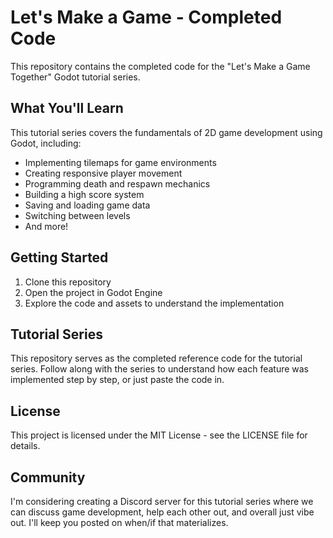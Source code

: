 # Let's Make a Game - Completed Code

This repository contains the completed code for the "Let's Make a Game Together" Godot tutorial series.

## What You'll Learn

This tutorial series covers the fundamentals of 2D game development using Godot, including:

- Implementing tilemaps for game environments
- Creating responsive player movement
- Programming death and respawn mechanics
- Building a high score system
- Saving and loading game data
- Switching between levels
- And more!

## Getting Started

1. Clone this repository
2. Open the project in Godot Engine
3. Explore the code and assets to understand the implementation

## Tutorial Series

This repository serves as the completed reference code for the tutorial series. Follow along with the series to understand how each feature was implemented step by step, or just paste the code in.

## License

This project is licensed under the MIT License - see the LICENSE file for details.

## Community

I'm considering creating a Discord server for this tutorial series where we can discuss game development, help each other out, and overall just vibe out. I'll keep you posted on when/if that materializes.
